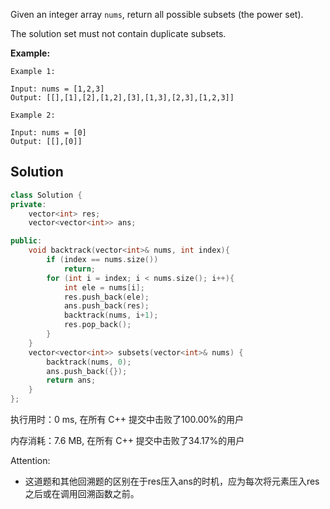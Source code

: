 Given an integer array `nums`, return all possible subsets (the power set).

The solution set must not contain duplicate subsets.



**Example:**

```
Example 1:

Input: nums = [1,2,3]
Output: [[],[1],[2],[1,2],[3],[1,3],[2,3],[1,2,3]]

Example 2:

Input: nums = [0]
Output: [[],[0]]
```

## Solution


```c++
class Solution {
private:
    vector<int> res;
    vector<vector<int>> ans;

public:
    void backtrack(vector<int>& nums, int index){
        if (index == nums.size())
            return;
        for (int i = index; i < nums.size(); i++){
            int ele = nums[i];
            res.push_back(ele);
            ans.push_back(res);
            backtrack(nums, i+1);
            res.pop_back();
        }
    }
    vector<vector<int>> subsets(vector<int>& nums) {
        backtrack(nums, 0);
        ans.push_back({});
        return ans;
    }
};
```

执行用时：0 ms, 在所有 C++ 提交中击败了100.00%的用户

内存消耗：7.6 MB, 在所有 C++ 提交中击败了34.17%的用户

Attention:

- 这道题和其他回溯题的区别在于res压入ans的时机，应为每次将元素压入res之后或在调用回溯函数之前。